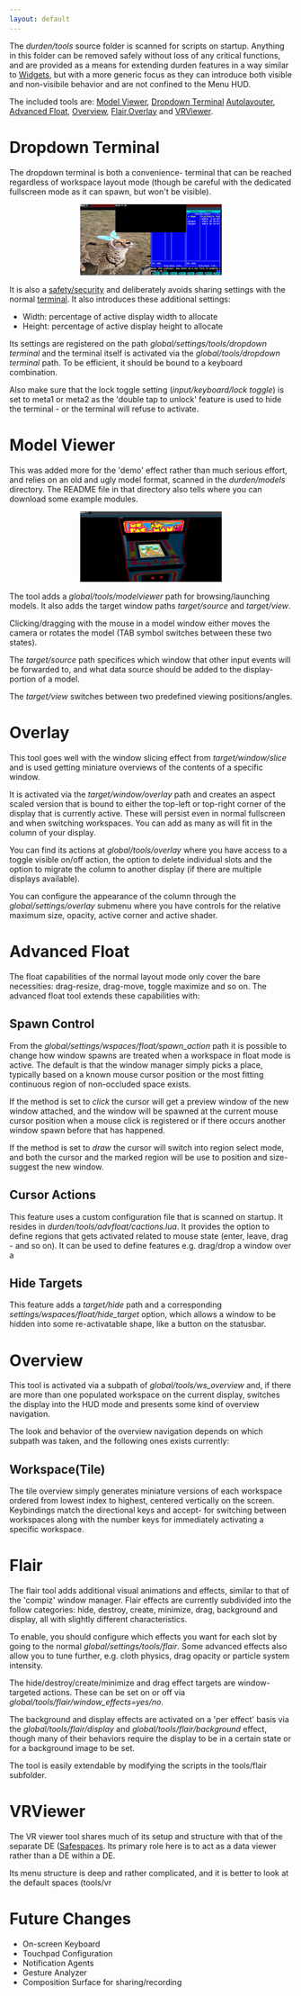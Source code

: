 ```yaml
---
layout: default
---
```


The <i>durden/tools</i> source folder is scanned for scripts on startup.
Anything in this folder can be removed safely without loss of any critical
functions, and are provided as a means for extending durden features in a way
similar to [Widgets](widgets), but with a more generic focus as they can
introduce both visible and non-visibile behavior and are not confined to the
Menu HUD.

The included tools are:
[Model Viewer](#model), [Dropdown Terminal](#dropdown)
[Autolayouter](autolay), [Advanced Float](#advfloat), [Overview](#overview),
[Flair](#flair),[Overlay](#overlay) and [VRViewer](#vrviewer).

# Dropdown Terminal <a name="dropdown"/>

The dropdown terminal is both a convenience- terminal that can be reached
regardless of workspace layout mode (though be careful with the dedicated
fullscreen mode as it can spawn, but won't be visible).

<center><a href="images/dropdown.png">
	<img alt="dropdown terminal" src="images/dropdown.png" style="width: 50%"/>
</a></center>

It is also a [safety/security](security) and deliberately avoids sharing
settings with the normal [terminal](terminal). It also introduces these
additional settings:

- Width: percentage of active display width to allocate
- Height: percentage of active display height to allocate

Its settings are registered on the path
<i>global/settings/tools/dropdown terminal</i> and the terminal itself is
activated via the <i>global/tools/dropdown terminal</i> path. To be efficient,
it should be bound to a keyboard combination.

Also make sure that the lock toggle setting (<i>input/keyboard/lock toggle</i>)
is set to meta1 or meta2 as the 'double tap to unlock' feature is used to hide
the terminal - or the terminal will refuse to activate.

# Model Viewer <a name="model"/>
This was added more for the 'demo' effect rather than much serious effort, and
relies on an old and ugly model format, scanned in the <i>durden/models</i>
directory. The README file in that directory also tells where you can download
some example modules.

<center><a href="images/model.png">
	<img alt="model viewer" src="images/model.png" style="width: 50%"/>
</a></center>

The tool adds a <i>global/tools/modelviewer</i> path for browsing/launching
models. It also adds the target window paths <i>target/source</i> and
<i>target/view</i>.

Clicking/dragging with the mouse in a model window either moves the camera
or rotates the model (TAB symbol switches between these two states).

The <i>target/source</i> path specifices which window that other input events
will be forwarded to, and what data source should be added to the display-
portion of a model.

The <i>target/view</i> switches between two predefined viewing positions/angles.

# Overlay <a name="overlay"/>

This tool goes well with the window slicing effect from
<i>target/window/slice</i> and is used getting miniature overviews of the
contents of a specific window.

It is activated via the <i>target/window/overlay</i> path and creates an aspect
scaled version that is bound to either the top-left or top-right corner of
the display that is currently active. These will persist even in normal
fullscreen and when switching workspaces. You can add as many as will fit in
the column of your display.

You can find its actions at <i>global/tools/overlay</i> where you have access
to a toggle visible on/off action, the option to delete individual slots and
the option to migrate the column to another display (if there are multiple
displays available).

You can configure the appearance of the column through the
<i>global/settings/overlay</i> submenu where you have controls for the relative
maximum size, opacity, active corner and active shader.

# Advanced Float <a name="advfloat"/>
The float capabilities of the normal layout mode only cover the bare necessities:
drag-resize, drag-move, toggle maximize and so on. The advanced float tool extends
these capabilities with:

## Spawn Control
From the <i>global/settings/wspaces/float/spawn_action</i> path it is possible
to change how window spawns are treated when a workspace in float mode is
active. The default is that the window manager simply picks a place, typically
based on a known mouse cursor position or the most fitting continuous region of
non-occluded space exists.

If the method is set to <i>click</i> the cursor will get a preview window of the new
window attached, and the window will be spawned at the current mouse cursor position
when a mouse click is registered or if there occurs another window spawn before that
has happened.

If the method is set to <i>draw</i> the cursor will switch into region select mode,
and both the cursor and the marked region will be use to position and size-suggest
the new window.

## Cursor Actions
This feature uses a custom configuration file that is scanned on startup. It
resides in <i>durden/tools/advfloat/cactions.lua</i>. It provides the option to
define regions that gets activated related to mouse state (enter, leave, drag -
and so on). It can be used to define features e.g. drag/drop a window over a

## Hide Targets
This feature adds a <i>target/hide</i> path and a corresponding
<i>settings/wspaces/float/hide_target</i> option, which allows a window to be
hidden into some re-activatable shape, like a button on the statusbar.

# Overview <a name="overview"/>
This tool is activated via a subpath of <i>global/tools/ws_overview</i> and, if
there are more than one populated workspace on the current display, switches
the display into the HUD mode and presents some kind of overview navigation.

The look and behavior of the overview navigation depends on which subpath was
taken, and the following ones exists currently:

## Workspace(Tile)
The tile overview simply generates miniature versions of each workspace ordered
from lowest index to highest, centered vertically on the screen. Keybindings
match the directional keys and accept- for switching between workspaces along
with the number keys for immediately activating a specific workspace.

# Flair <a name="flair"/>

The flair tool adds additional visual animations and effects, similar to that
of the 'compiz' window manager. Flair effects are currently subdivided into the
follow categories: hide, destroy, create, minimize, drag, background and display,
all with slightly different characteristics.

To enable, you should configure which effects you want for each slot by going
to the normal <i>global/settings/tools/flair</i>. Some advanced effects also
allow you to tune further, e.g. cloth physics, drag opacity or particle system
intensity.

The hide/destroy/create/minimize and drag effect targets are window- targeted
actions. These can be set on or off via <i>global/tools/flair/window_effects=yes/no</i>.

The background and display effects are activated on a 'per effect' basis via the
<i>global/tools/flair/display</i> and <i>global/tools/flair/background</i> effect,
though many of their behaviors require the display to be in a certain state or for
a background image to be set.

The tool is easily extendable by modifying the scripts in the tools/flair
subfolder.

# VRViewer <a name="vrviewer"/>

The VR viewer tool shares much of its setup and structure with that of the separate
DE (<a href="https://github.com/letoram/safespaces">Safespaces</a>. Its primary
role here is to act as a data viewer rather than a DE within a DE.

Its menu structure is deep and rather complicated, and it is better to look at the
default spaces (tools/vr

# Future Changes
- On-screen Keyboard
- Touchpad Configuration
- Notification Agents
- Gesture Analyzer
- Composition Surface for sharing/recording
